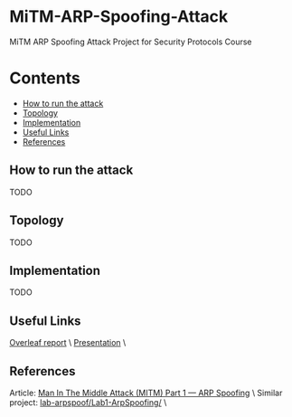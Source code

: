 # MiTM-ARP-Spoofing-Attack
MiTM ARP Spoofing Attack Project for Security Protocols Course

# Contents
- [How to run the attack](#how-to-run-the-attack)
- [Topology](#topology)
- [Implementation](#implementation)
- [Useful Links](#useful-links)
- [References](#references)

## How to run the attack
TODO

## Topology
TODO

## Implementation
TODO

## Useful Links
[Overleaf report](https://www.overleaf.com/project/600089e357cc67a96242f3a2) \\
[Presentation](https://ctipub-my.sharepoint.com/personal/andreia_ocanoaia_stud_acs_upb_ro/_layouts/15/doc.aspx?sourcedoc={4c68ae09-6dba-4b29-8e21-82b769040c31}&action=edit) \\

## References
Article: [Man In The Middle Attack (MITM) Part 1 — ARP Spoofing](https://levelup.gitconnected.com/man-in-the-middle-attack-part-1-arp-spoofing-6f5b174dec59) \\
Similar project: [lab-arpspoof/Lab1-ArpSpoofing/](https://github.com/BrunoVernay/lab-arpspoof/tree/master/Lab1-ArpSpoofing) \\
